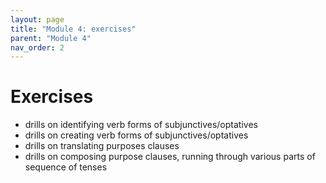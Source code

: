 ```yaml
---
layout: page
title: "Module 4: exercises"
parent: "Module 4"
nav_order: 2
---
```


# Exercises

- drills on identifying verb forms of subjunctives/optatives
- drills on creating verb forms of subjunctives/optatives
- drills on translating purposes clauses
- drills on composing purpose clauses, running through various parts of sequence of tenses
